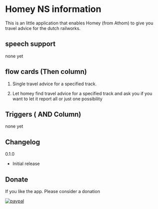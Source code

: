 # Homey NS information

This is an little application that enables Homey (from Athom) to give you travel advice for the dutch railworks.

## speech support

none yet

## flow cards (Then column)

 1. Single travel advice for a specified track. 
 
 2. Let homey find travel advice for a specified track and ask you if you want to let it report all or just one possibility

## Triggers ( AND Column)

none yet 

## Changelog

0.1.0 
* Initial release

## Donate

If you like the app. Please consider a donation

[![paypal](https://www.paypal.com/en_US/i/btn/btn_donateCC_LG.gif)](https://www.paypal.com/cgi-bin/webscr?cmd=_s-xclick&hosted_button_id=HH6MLSPDQPGNE)
